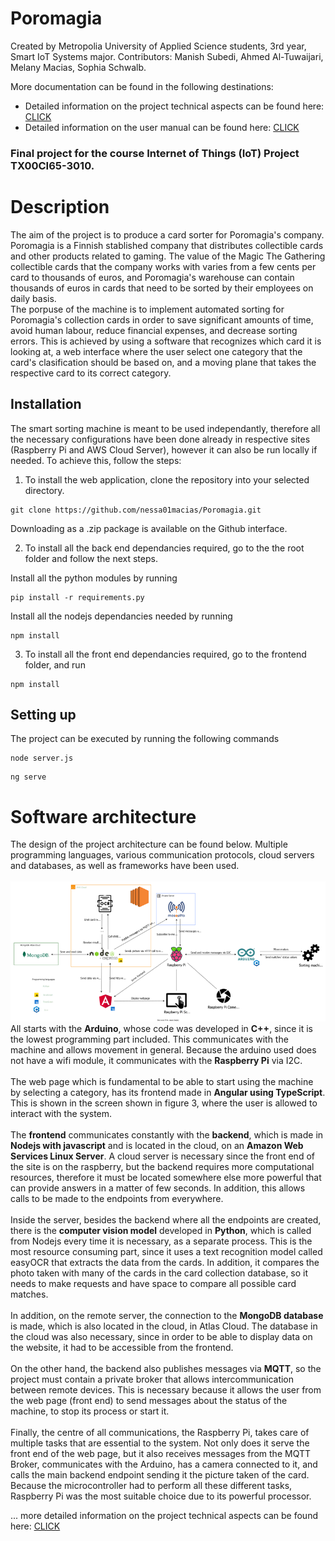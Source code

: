 # Poromagia
Created by Metropolia University of Applied Science students, 3rd year, Smart IoT Systems major.
Contributors: Manish Subedi, Ahmed Al-Tuwaijari, Melany Macias, Sophia Schwalb. <br> 

More documentation can be found in the following destinations:
* Detailed information on the project technical aspects can be found here: [CLICK](https://github.com/nessa01macias/Poromagia/blob/master/Documentation.pdf)
* Detailed information on the user manual can be found here: [CLICK](https://github.com/nessa01macias/Poromagia/blob/master/User%20Manual.pdf)

### Final project for the course Internet of Things (IoT) Project TX00CI65-3010.

# Description
The aim of the project is to produce a card sorter for Poromagia's company. Poromagia is a Finnish stablished company that distributes collectible cards and other products related to gaming. The value of the Magic The Gathering collectible cards that the company works with varies from a few cents per card to thousands of euros, and Poromagia's warehouse can contain thousands of euros in cards that need to be sorted by their employees on daily basis. <br>
The porpuse of the machine is to implement automated sorting for Poromagia's collection cards in order to save significant amounts of time, avoid human labour, reduce financial expenses, and decrease sorting errors. This is achieved by using a software that recognizes which card it is looking at, a web interface where the user select one category that the card's clasification should be based on, and a moving plane that takes the respective card to its correct category.
   
 ##  Installation
 The smart sorting machine is meant to be used independantly, therefore all the necessary configurations have been done already in respective sites (Raspberry Pi and AWS Cloud Server), however it can also be run locally if needed. To achieve this, follow the steps:
 
1. To install the web application, clone the repository into your selected directory.
```
git clone https://github.com/nessa01macias/Poromagia.git
```
Downloading as a .zip package is available on the Github interface.

2. To install all the back end dependancies required, go to the the root folder and  follow the next steps.

Install all the python modules by running 
```
pip install -r requirements.py
```
Install all the nodejs dependancies needed by running
```
npm install
```
3. To install all the front end dependancies required, go to the frontend folder, and run
```
npm install
```
## Setting up
The project can be executed by running the following commands
```
node server.js
```
```
ng serve 
```
# Software architecture
The design of the project architecture can be found below. Multiple programming 
languages, various communication protocols, cloud servers and databases, as 
well as frameworks have been used.<br><br> 
![Architecture](https://github.com/nessa01macias/Poromagia/blob/master/architecture_overview.drawio.svg.jpg)
<br> All starts with the **Arduino**, whose code was developed in **C++**, since it is the 
lowest programming part included. This communicates with the machine and 
allows movement in general. Because the arduino used does not have a wifi 
module, it communicates with the **Raspberry Pi** via I2C.<br><br> 
The web page which is fundamental to be able to start using the machine by 
selecting a category, has its frontend made in **Angular using TypeScript**. This is 
shown in the screen shown in figure 3, where the user is allowed to interact with 
the system.<br><br> 
The **frontend** communicates constantly with the **backend**, which is made in 
**Nodejs with javascript** and is located in the cloud, on an **Amazon Web Services 
Linux Server**. A cloud server is necessary since the front end of the site is on the 
raspberry, but the backend requires more computational resources, therefore it 
must be located somewhere else more powerful that can provide answers in a
matter of few seconds. In addition, this allows calls to be made to the endpoints 
from everywhere.<br><br> 
Inside the server, besides the backend where all the endpoints are created, there 
is the **computer vision model** developed in **Python**, which is called from Nodejs 
every time it is necessary, as a separate process. This is the most resource consuming part, since it uses a text recognition model called easyOCR that 
extracts the data from the cards. In addition, it compares the photo taken with 
many of the cards in the card collection database, so it needs to make requests 
and have space to compare all possible card matches.<br><br> 
In addition, on the remote server, the connection to the **MongoDB database** is 
made, which is also located in the cloud, in Atlas Cloud. The database in the 
cloud was also necessary, since in order to be able to display data on the website, 
it had to be accessible from the frontend.<br><br> 
On the other hand, the backend also publishes messages via **MQTT**, so the 
project must contain a private broker that allows intercommunication between 
remote devices. This is necessary because it allows the user from the web page 
(front end) to send messages about the status of the machine, to stop its process 
or start it.<br><br> 
Finally, the centre of all communications, the Raspberry Pi, takes care of multiple 
tasks that are essential to the system. Not only does it serve the front end of the 
web page, but it also receives messages from the MQTT Broker, communicates 
with the Arduino, has a camera connected to it, and calls the main backend 
endpoint sending it the picture taken of the card. Because the microcontroller had 
to perform all these different tasks, Raspberry Pi was the most suitable choice 
due to its powerful processor.


... more detailed information on the project technical aspects can be found here: [CLICK](https://github.com/nessa01macias/Poromagia/blob/master/Documentation.pdf)
